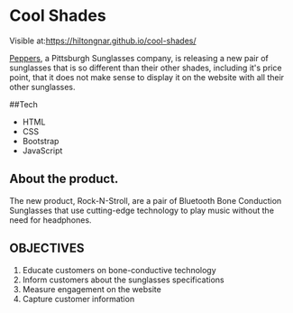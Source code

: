 # Cool Shades

Visible at:https://hiltongnar.github.io/cool-shades/

[Peppers](https://www.peppersusa.com/),  a Pittsburgh Sunglasses company, is releasing a new pair of sunglasses that is so different than their other shades, including it's price point, that it does not make sense to display it on the website with all their other sunglasses.

##Tech

- HTML
- CSS
- Bootstrap
- JavaScript

## About the product.

The new product, Rock-N-Stroll, are a pair of Bluetooth Bone Conduction Sunglasses that use cutting-edge technology to play music without the need for headphones.

## OBJECTIVES

1. Educate customers on bone-conductive technology
1. Inform customers about the sunglasses specifications
1. Measure engagement on the website
1. Capture customer information
